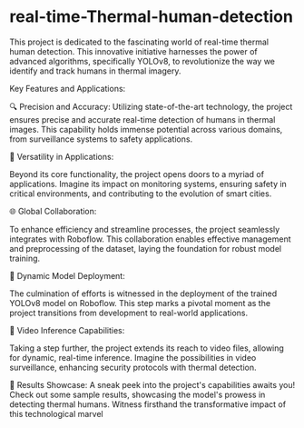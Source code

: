 # real-time-Thermal-human-detection

This project is dedicated to the fascinating world of real-time thermal human detection. This innovative initiative harnesses the power of advanced algorithms, specifically YOLOv8, to revolutionize the way we identify and track humans in thermal imagery.

Key Features and Applications:

🔍 Precision and Accuracy: Utilizing state-of-the-art technology, the project ensures precise and accurate real-time detection of humans in thermal images. This capability holds immense potential across various domains, from surveillance systems to safety applications.

🚀 Versatility in Applications: 

Beyond its core functionality, the project opens doors to a myriad of applications. Imagine its impact on monitoring systems, ensuring safety in critical environments, and contributing to the evolution of smart cities.

🌐 Global Collaboration:

To enhance efficiency and streamline processes, the project seamlessly integrates with Roboflow. This collaboration enables effective management and preprocessing of the dataset, laying the foundation for robust model training.

🌈 Dynamic Model Deployment:

The culmination of efforts is witnessed in the deployment of the trained YOLOv8 model on Roboflow. This step marks a pivotal moment as the project transitions from development to real-world applications.

🎥 Video Inference Capabilities:

Taking a step further, the project extends its reach to video files, allowing for dynamic, real-time inference. Imagine the possibilities in video surveillance, enhancing security protocols with thermal detection.

📸 Results Showcase: A sneak peek into the project's capabilities awaits you! Check out some sample results, showcasing the model's prowess in detecting thermal humans. Witness firsthand the transformative impact of this technological marvel
